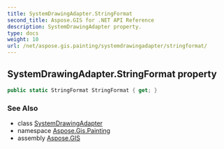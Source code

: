 ```yaml
---
title: SystemDrawingAdapter.StringFormat
second_title: Aspose.GIS for .NET API Reference
description: SystemDrawingAdapter property. 
type: docs
weight: 10
url: /net/aspose.gis.painting/systemdrawingadapter/stringformat/
---
```

## SystemDrawingAdapter.StringFormat property

```csharp
public static StringFormat StringFormat { get; }
```

### See Also

* class [SystemDrawingAdapter](../)
* namespace [Aspose.Gis.Painting](../../systemdrawingadapter/)
* assembly [Aspose.GIS](../../../)


